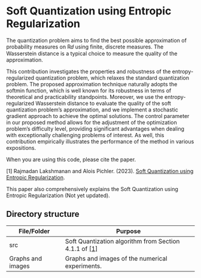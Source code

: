 # Soft Quantization using Entropic Regularization
The quantization problem aims to find the best possible approximation of probability measures on R𝑑
using finite, discrete measures. The Wasserstein distance is a typical choice to measure the quality of the
approximation.

This contribution investigates the properties and robustness of the entropy-regularized quantization
problem, which relaxes the standard quantization problem. The proposed approximation technique
naturally adopts the softmin function, which is well known for its robustness in terms of theoretical and
practicability standpoints. Moreover, we use the entropy-regularized Wasserstein distance to evaluate
the quality of the soft quantization problem’s approximation, and we implement a stochastic gradient
approach to achieve the optimal solutions. The control parameter in our proposed method allows for the
adjustment of the optimization problem’s difficulty level, providing significant advantages when dealing
with exceptionally challenging problems of interest. As well, this contribution empirically illustrates the
performance of the method in various expositions.


When you are using this code, please cite the paper.

<a id="1">[1]</a> Rajmadan Lakshmanan and Alois Pichler. (2023). [Soft Quantization using Entropic Regularization](https://www.mdpi.com/1099-4300/25/10/1435). 

This paper also comprehensively explains the Soft Quantization using Entropic Regularization (Not yet updated).


## Directory structure

| File/Folder   | Purpose                                                                                   |
| ------------- |-------------------------------------------------------------------------------------------|   
| src           | Soft Quantization algorithm from Section 4.1.1 of [[1]](#1) |
| Graphs and images        |  Graphs and images of the numerical experiments.               |


